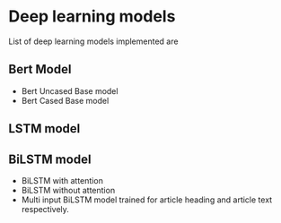 # Deep learning models

List of deep learning models implemented are


## Bert Model 

- Bert Uncased Base model
- Bert Cased Base model


## LSTM model


## BiLSTM model
- BiLSTM with attention
- BiLSTM without attention
- Multi input BiLSTM model trained for article heading and article text respectively.

